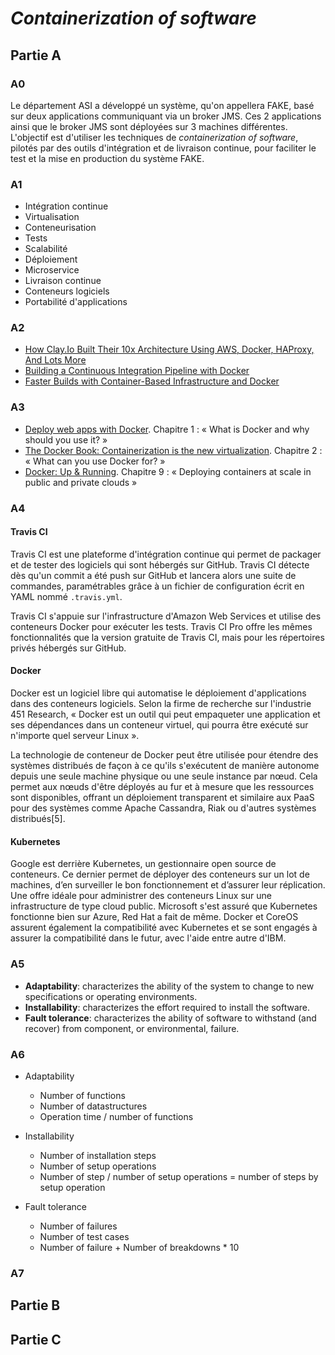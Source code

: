 *Containerization of software*
===

## Partie A

### A0
Le département ASI a développé un système, qu'on appellera FAKE, basé sur deux applications communiquant via un broker JMS. Ces 2 applications ainsi que le broker JMS sont déployées sur 3 machines différentes. L'objectif est d'utiliser les techniques de *containerization of software*, pilotés par des outils d'intégration et de livraison continue, pour faciliter le test et la mise en production du système FAKE.

### A1

* Intégration continue
* Virtualisation
* Conteneurisation
* Tests
* Scalabilité
* Déploiement
* Microservice
* Livraison continue
* Conteneurs logiciels
* Portabilité d'applications


### A2

* [How Clay.Io Built Their 10x Architecture Using AWS, Docker, HAProxy, And Lots More](http://highscalability.com/blog/2014/10/6/how-clayio-built-their-10x-architecture-using-aws-docker-hap.html)
* [Building a Continuous Integration Pipeline with Docker](https://www.docker.com/sites/default/files/UseCase/RA_CI%20with%20Docker_08.25.2015.pdf)
* [Faster Builds with Container-Based Infrastructure and Docker](http://blog.travis-ci.com/2014-12-17-faster-builds-with-container-based-infrastructure/)

### A3

* [Deploy web apps with Docker](https://leanpub.com/deploy-web-apps-with-docker). Chapitre 1 : « What is Docker and why should you use it? »
* [The Docker Book: Containerization is the new virtualization](http://www.amazon.fr/gp/product/B00LRROTI4). Chapitre 2 : « What can you use Docker for? »
* [Docker: Up & Running](http://www.amazon.fr/Docker-Up-Running-Karl-Matthias-ebook/dp/B00ZGRS4XM/). Chapitre 9 : « Deploying containers at scale in public and private clouds »

### A4

#### Travis CI
Travis CI est une plateforme d'intégration continue qui permet de packager et de tester des logiciels qui sont hébergés sur GitHub. Travis CI détecte dès qu'un commit a été push sur GitHub et lancera alors une suite de commandes, paramétrables grâce à un fichier de configuration écrit en YAML nommé `.travis.yml`.

Travis CI s'appuie sur l'infrastructure d'Amazon Web Services et utilise des conteneurs Docker pour exécuter les tests. Travis CI Pro offre les mêmes fonctionnalités que la version gratuite de Travis CI, mais pour les répertoires privés hébergés sur GitHub.

#### Docker
Docker est un logiciel libre qui automatise le déploiement d'applications dans des conteneurs logiciels. Selon la firme de recherche sur l'industrie 451 Research, « Docker est un outil qui peut empaqueter une application et ses dépendances dans un conteneur virtuel, qui pourra être exécuté sur n'importe quel serveur Linux ».

La technologie de conteneur de Docker peut être utilisée pour étendre des systèmes distribués de façon à ce qu'ils s'exécutent de manière autonome depuis une seule machine physique ou une seule instance par nœud. Cela permet aux nœuds d'être déployés au fur et à mesure que les ressources sont disponibles, offrant un déploiement transparent et similaire aux PaaS pour des systèmes comme Apache Cassandra, Riak ou d'autres systèmes distribués[5].

#### Kubernetes
Google est derrière Kubernetes, un gestionnaire open source de conteneurs. Ce dernier permet de déployer des conteneurs sur un lot de machines, d’en surveiller le bon fonctionnement et d’assurer leur réplication. Une offre idéale pour administrer des conteneurs Linux sur une infrastructure de type cloud public. Microsoft s'est assuré que Kubernetes fonctionne bien sur Azure, Red Hat a fait de même. Docker et CoreOS assurent également la compatibilité avec Kubernetes et se sont engagés à assurer la compatibilité dans le futur, avec l'aide entre autre d'IBM.

### A5

* **Adaptability**: characterizes the ability of the system to change to new specifications or operating environments.
* **Installability**: characterizes the effort required to install the software.
* **Fault tolerance**: characterizes the ability of software to withstand (and recover) from component, or environmental, failure.

### A6

* Adaptability
    + Number of functions
    + Number of datastructures
    + Operation time / number of functions


* Installability
    + Number of installation steps
    + Number of setup operations
    + Number of step / number of setup operations = number of steps by setup operation

* Fault tolerance
    + Number of failures
    + Number of test cases
    + Number of failure + Number of breakdowns * 10
    
### A7

## Partie B

## Partie C
